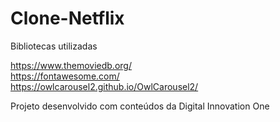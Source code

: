 # Clone-Netflix

Bibliotecas utilizadas

https://www.themoviedb.org/ <br>
https://fontawesome.com/<br>
https://owlcarousel2.github.io/OwlCarousel2/<br>


Projeto desenvolvido com conteúdos da Digital Innovation One
